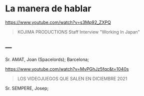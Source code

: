 # La manera de hablar

https://www.youtube.com/watch?v=s3Mp92_ZXPQ

> KOJIMA PRODUCTIONS Staff Interview "Working In Japan"

## —

Sr. AMAT, Joan (Spacelords); Barcelona; 

https://www.youtube.com/watch?v=MvPGhJz5fqc&t=1040s

> LOS VIDEOJUEGOS QUE SALEN EN DICIEMBRE 2021 

Sr. SEMPERE, Josep; 


